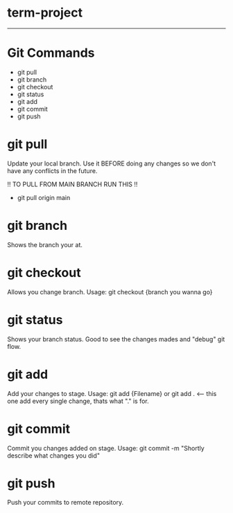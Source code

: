 # term-project
----------------------

# Git Commands
* git pull
* git branch
* git checkout
* git status
* git add
* git commit
* git push

# git pull
Update your local branch.
Use it BEFORE doing any changes so we don't have any conflicts in the future.

!! TO PULL FROM MAIN BRANCH RUN THIS !!
* git pull origin main

# git branch
Shows the branch your at.

# git checkout
Allows you change branch.
Usage: git checkout {branch you wanna go}

# git status
Shows your branch status. Good to see the changes mades and "debug" git flow.

# git add
Add your changes to stage.
Usage: git add {Filename} or git add .  <-- this one add every single change, thats what "." is for.

# git commit
Commit you changes added on stage.
Usage: git commit -m "Shortly describe what changes you did"

# git push
Push your commits to remote repository.

